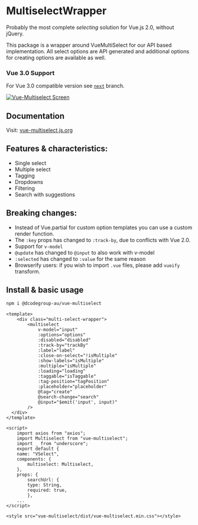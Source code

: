 # MultiselectWrapper 
Probably the most complete *selecting* solution for Vue.js 2.0, without jQuery.

This package is a wrapper around VueMultiSelect for our API based implementation. All select options are API generated and additional options for creating options are available as well. 

### Vue 3.0 Support
For Vue 3.0 compatible version see [`next`](https://github.com/shentao/vue-multiselect/tree/next) branch.

<a href="https://vue-multiselect.js.org/">
  <img src="/multiselect-screen-203.png" alt="Vue-Multiselect Screen">
</a>

## Documentation
Visit: [vue-multiselect.js.org](https://vue-multiselect.js.org/#sub-getting-started)

## Features & characteristics:
* Single select
* Multiple select
* Tagging
* Dropdowns
* Filtering
* Search with suggestions


## Breaking changes:
* Instead of Vue.partial for custom option templates you can use a custom render function.
* The `:key` props has changed to `:track-by`, due to conflicts with Vue 2.0.
* Support for `v-model`
* `@update` has changed to `@input` to also work with v-model
* `:selected` has changed to `:value` for the same reason
* Browserify users: if you wish to import `.vue` files, please add `vueify` transform.

## Install & basic usage

```bash
npm i @dcodegroup-au/vue-multiselect
```

```vue
<template>
    <div class="multi-select-wrapper">
        <multiselect
            v-model="input"
            :options="options"
            :disabled="disabled"
            :track-by="trackBy"
            :label="label"
            :close-on-select="!isMultiple"
            :show-labels="isMultiple"
            :multiple="isMultiple"
            :loading="loading"
            :taggable="isTaggable"
            :tag-position="tagPosition"
            :placeholder="placeholder"
            @tag="create"
            @search-change="search"
            @input="$emit('input', input)"
        />
  </div>
</template>

<script>
    import axios from "axios";
    import Multiselect from "vue-multiselect";
    import _ from "underscore";
    export default {
    name: "VSelect",
    components: {
        multiselect: Multiselect,
    },
    props: {
        searchUrl: {
        type: String,
        required: true,
        },
    ...
</script>

<style src="vue-multiselect/dist/vue-multiselect.min.css"></style>
```
<!-- 
### Single select / dropdown
``` jade
multiselect(
  :value="value",
  :options="source",
  :searchable="false",
  :close-on-select="false",
  :allow-empty="false",
  @input="updateSelected",
  label="name",
  placeholder="Select one",
  track-by="name"
)
```

### Single select with search
``` jade
multiselect(
  v-model="value",
  :options="source",
  :close-on-select="true",
  :clear-on-select="false",
  placeholder="Select one",
  label="name",
  track-by="name"
)
```

### Multiple select with search
``` jade
multiselect(
  v-model="multiValue",
  :options="source",
  :multiple="true",
  :close-on-select="true",
  placeholder="Pick some",
  label="name",
  track-by="name"
)
```

### Tagging
with `@tag` event
``` jade
multiselect(
  v-model="taggingSelected",
  :options="taggingOptions",
  :multiple="true",
  :taggable="true",
  @tag="addTag",
  tag-placeholder="Add this as new tag",
  placeholder="Type to search or add tag",
  label="name",
  track-by="code"
)
```

### Asynchronous dropdown
``` jade
multiselect(
  v-model="selectedCountries",
  :options="countries",
  :multiple="multiple",
  :searchable="searchable",
  @search-change="asyncFind",
  placeholder="Type to search",
  label="name"
  track-by="code"
)
  span(slot="noResult").
    Oops! No elements found. Consider changing the search query.
```

``` javascript
methods: {
  asyncFind (query) {
    this.countries = findService(query)
  }
}
```
 -->
